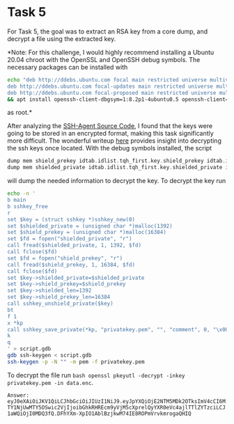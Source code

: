 
# Task 5

For Task 5, the goal was to extract an RSA key from a core dump, and decrypt a file using the extracted key.

*Note: For this challenge, I would highly recommend installing a Ubuntu 20.04 chroot with the OpenSSL and OpenSSH debug symbols. The necessary packages can be installed with

`````bash
echo "deb http://ddebs.ubuntu.com focal main restricted universe multiverse
deb http://ddebs.ubuntu.com focal-updates main restricted universe multiverse
deb http://ddebs.ubuntu.com focal-proposed main restricted universe multiverse" | sudo tee -a /etc/apt/sources.list.d/ddebs.list
&& apt install openssh-client-dbgsym=1:8.2p1-4ubuntu0.5 openssh-client=1:8.2p1-4ubuntu0.5 gdb nano sudo libcrypto1.1 ubuntu-dbgsym-keyring
`````

as root.*

After analyzing the [SSH-Agent Source Code](https://raw.githubusercontent.com/openssh/openssh-portable/master/ssh-agent.c), I found that the keys were going to be stored in an encrypted format, making this task significantly more difficult. The wonderful writeup [here](https://security.humanativaspa.it/openssh-ssh-agent-shielded-private-key-extraction-x86_64-linux/) provides insight into decrypting the ssh keys once located. With the debug symbols installed, the script

`````cpp
dump mem shield_prekey idtab.idlist.tqh_first.key.shield_prekey idtab.idlist.tqh_first.key.shield_prekey+16384
dump mem shielded_private idtab.idlist.tqh_first.key.shielded_private idtab.idlist.tqh_first.key.shielded_private+1392
`````

will dump the needed information to decrypt the key. To decrypt the key run

`````bash
echo -n '
b main
b sshkey_free
r
set $key = (struct sshkey *)sshkey_new(0)
set $shielded_private = (unsigned char *)malloc(1392)
set $shield_prekey = (unsigned char *)malloc(16384)
set $fd = fopen("shielded_private", "r")
call fread($shielded_private, 1, 1392, $fd)
call fclose($fd)
set $fd = fopen("shield_prekey", "r")
call fread($shield_prekey, 1, 16384, $fd)
call fclose($fd)
set $key->shielded_private=$shielded_private
set $key->shield_prekey=$shield_prekey
set $key->shielded_len=1392
set $key->shield_prekey_len=16384
call sshkey_unshield_private($key)
bt
f 1
x *kp
call sshkey_save_private(*kp, "privatekey.pem", "", "comment", 0, "\x00", 0)
k
q
' > script.gdb
gdb ssh-keygen < script.gdb
ssh-keygen -p -N "" -m pem -f privatekey.pem
`````

To decrypt the file run
```bash openssl pkeyutl -decrypt -inkey privatekey.pem -in data.enc```.

```Answer: eyJ0eXAiOiJKV1QiLCJhbGciOiJIUzI1NiJ9.eyJpYXQiOjE2NTM5MDk2OTksImV4cCI6MTY1NjUwMTY5OSwic2VjIjoibGhkRHREcm9yVjM5cXprelQyYXR0eVc4ajlTTlZYTzciLCJ1aWQiOjI0MDQ3fQ.DFhYXm-XpIO1AblBzjkwM74IE8ROPmVrvkmrogaQHIQ```
